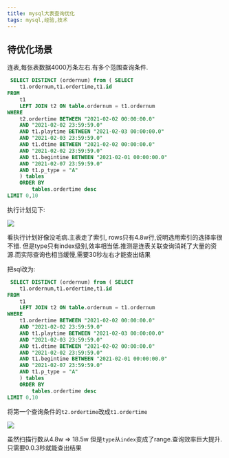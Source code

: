 ```yaml
---
title: mysql大表查询优化
tags: mysql,经验,技术
---
```


## 待优化场景

连表,每张表数据4000万条左右.有多个范围查询条件.

```sql
 SELECT DISTINCT (ordernum) from ( SELECT 
	t1.ordernum,t1.ordertime,t1.id
FROM
	t1
	LEFT JOIN t2 ON table.ordernum = t1.ordernum
WHERE
	t2.ordertime BETWEEN "2021-02-02 00:00:00.0"
	AND "2021-02-02 23:59:59.0"
	AND t1.playtime BETWEEN "2021-02-03 00:00:00.0"
	AND "2021-02-03 23:59:59.0"
	AND t1.dtime BETWEEN "2021-02-02 00:00:00.0"
	AND "2021-02-02 23:59:59.0"
	AND t1.begintime BETWEEN "2021-02-01 00:00:00.0"
	AND "2021-02-07 23:59:59.0"
	AND t1.p_type = "A"
	) tables
	ORDER BY
		tables.ordertime desc
LIMIT 0,10
```

执行计划见下:

![](https://gitee.com/minagamiyuki/picgo-gitee/raw/master/images/%E6%88%AA%E5%B1%8F2021-02-19%2022.06.55.png)

看执行计划好像没毛病.主表走了索引, rows只有4.8w行,说明选用索引的选择率很不错. 但是type只有index级别,效率相当低.推测是连表关联查询消耗了大量的资源.而实际查询也相当缓慢,需要30秒左右才能查出结果



把sql改为:

```sql
 SELECT DISTINCT (ordernum) from ( SELECT 
	t1.ordernum,t1.ordertime,t1.id
FROM
	t1
	LEFT JOIN t2 ON table.ordernum = t1.ordernum
WHERE
	t1.ordertime BETWEEN "2021-02-02 00:00:00.0"
	AND "2021-02-02 23:59:59.0"
	AND t1.playtime BETWEEN "2021-02-03 00:00:00.0"
	AND "2021-02-03 23:59:59.0"
	AND t1.dtime BETWEEN "2021-02-02 00:00:00.0"
	AND "2021-02-02 23:59:59.0"
	AND t1.begintime BETWEEN "2021-02-01 00:00:00.0"
	AND "2021-02-07 23:59:59.0"
	AND t1.p_type = "A"
	) tables
	ORDER BY
		tables.ordertime desc
LIMIT 0,10
```

将第一个查询条件的`t2.ordertime`改成`t1.ordertime`

![](https://gitee.com/minagamiyuki/picgo-gitee/raw/master/images/%E6%88%AA%E5%B1%8F2021-02-19%2022.15.57.png)

虽然扫描行数从4.8w => 18.5w 但是`type`从`index`变成了range.查询效率巨大提升.只需要0.0.3秒就能查出结果



